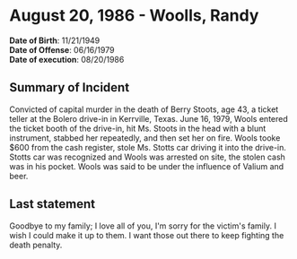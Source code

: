 # August 20, 1986 - Woolls, Randy

**Date of Birth**: 11/21/1949<br/>
**Date of Offense**: 06/16/1979<br/>
**Date of execution**: 08/20/1986<br/>

## Summary of Incident
Convicted of capital murder in the death of Berry Stoots, age 43, a ticket teller at the Bolero drive-in in Kerrville, Texas. June 16, 1979, Wools entered the ticket booth of the drive-in, hit Ms. Stoots in the head with a blunt instrument, stabbed her repeatedly, and then set her on fire. Wools tooke $600 from the cash register, stole Ms. Stotts car driving it into the drive-in. Stotts car was recognized and Wools was arrested on site, the stolen cash was in his pocket. Wools was said to be under the influence of Valium and beer.

## Last statement
Goodbye to my family; I love all of you, I'm sorry for the victim's family. I wish I could make it up to them. I want those out there to keep fighting the death penalty.